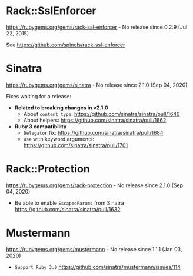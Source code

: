 # Rack::SslEnforcer

https://rubygems.org/gems/rack-ssl-enforcer - No release since 0.2.9 (Jul 22, 2015)

See https://github.com/spinels/rack-ssl-enforcer

# Sinatra

https://rubygems.org/gems/sinatra - No release since 2.1.0 (Sep 04, 2020)

Fixes waiting for a release: 

* **Related to breaking changes in v2.1.0** 
  * About `content_type`: https://github.com/sinatra/sinatra/pull/1649
  * About helpers: https://github.com/sinatra/sinatra/pull/1662
* **Ruby 3 compatibility** 
  * `Delegator` fix: https://github.com/sinatra/sinatra/pull/1684
  * `use` with keyword arguments: https://github.com/sinatra/sinatra/pull/1701

# Rack::Protection

https://rubygems.org/gems/rack-protection - No release since 2.1.0 (Sep 04, 2020)

* Be able to enable `EscapedParams` from Sinatra https://github.com/sinatra/sinatra/pull/1632

# Mustermann

https://rubygems.org/gems/mustermann - No release since 1.1.1 (Jan 03, 2020)

* `Support Ruby 3.0` https://github.com/sinatra/mustermann/issues/114
